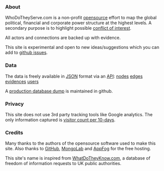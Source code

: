 ### About

WhoDoTheyServe.com is a non-profit [opensource] effort to map the
global political, financial and corporate power structure at the highest levels.
A secondary purpose is to highlight possible [conflict of interest][coi].

All actors and connections are backed up with evidence.

This site is experimental and open to new ideas/suggestions which
you can add to [github issues][issues].

### Data

The data is freely available in [JSON] format via an [API]:
[nodes](http://wdts10.eu01.aws.af.cm/api/nodes)
[edges](http://wdts10.eu01.aws.af.cm/api/edges)
[evidences](http://wdts10.eu01.aws.af.cm/api/evidences)
[users](http://wdts10.eu01.aws.af.cm/api/users)

A [production database dump][db-dump] is maintained in github.

### Privacy

This site does not use 3rd party tracking tools like Google analytics.
The only information captured is [visitor count per 10-days][hit-count].

### Credits

Many thanks to the authors of the opensource software used to make this site.
Also thanks to [GitHub], [MongoLab] and [AppFog] for the free hosting.

This site's name is inspired from [WhatDoTheyKnow.com][wdtk], a database of freedom of
information requests to UK public authorities.

[appfog]:     http://appfog.com
[api]:        http://en.wikipedia.org/wiki/Application_programming_interface
[beta]:       https://en.wikipedia.org/wiki/Software_release_life_cycle
[coi]:        http://en.wikipedia.org/wiki/Conflict_of_interest
[db-dump]:    https://github.com/dizzib/prod-db-dump
[hit-count]:  http://wdts10.eu01.aws.af.cm/api/hive/n-hits-2014
[github]:     https://github.com
[issues]:     https://github.com/dizzib/WhoDoTheyServe.com/issues
[json]:       http://en.wikipedia.org/wiki/Json
[login]:      #/user/signin
[mongolab]:   http://mongolab.com
[opensource]: https://github.com/dizzib/WhoDoTheyServe.com
[wdtk]:       https://www.whatdotheyknow.com
